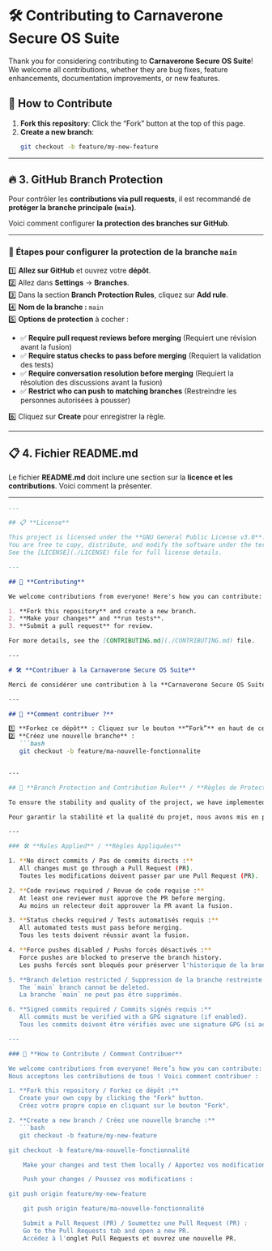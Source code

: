 # 🛠️ **Contributing to Carnaverone Secure OS Suite**

Thank you for considering contributing to **Carnaverone Secure OS Suite**! We welcome all contributions, whether they are bug fixes, feature enhancements, documentation improvements, or new features.

## 🚀 **How to Contribute**

1. **Fork this repository**: Click the “Fork” button at the top of this page.
2. **Create a new branch**: 
   ```bash
   git checkout -b feature/my-new-feature

---

## 🔥 **3. GitHub Branch Protection**
Pour contrôler les **contributions via pull requests**, il est recommandé de **protéger la branche principale (`main`)**.

Voici comment configurer **la protection des branches sur GitHub**.

---

### 📘 **Étapes pour configurer la protection de la branche `main`**

1️⃣ **Allez sur GitHub** et ouvrez votre **dépôt**.  
2️⃣ Allez dans **Settings** → **Branches**.  
3️⃣ Dans la section **Branch Protection Rules**, cliquez sur **Add rule**.  
4️⃣ **Nom de la branche :** `main`  
5️⃣ **Options de protection** à cocher :
   - ✅ **Require pull request reviews before merging** (Requiert une révision avant la fusion)  
   - ✅ **Require status checks to pass before merging** (Requiert la validation des tests)  
   - ✅ **Require conversation resolution before merging** (Requiert la résolution des discussions avant la fusion)  
   - ✅ **Restrict who can push to matching branches** (Restreindre les personnes autorisées à pousser)  

6️⃣ Cliquez sur **Create** pour enregistrer la règle.  

---

## 📋 **4. Fichier README.md**
Le fichier **README.md** doit inclure une section sur la **licence et les contributions**. Voici comment la présenter.

---


```markdown
---

## 📋 **License**

This project is licensed under the **GNU General Public License v3.0**.  
You are free to copy, distribute, and modify the software under the terms of the license.  
See the [LICENSE](./LICENSE) file for full license details.

---

## 🤝 **Contributing**

We welcome contributions from everyone! Here's how you can contribute:

1. **Fork this repository** and create a new branch.
2. **Make your changes** and **run tests**.
3. **Submit a pull request** for review.

For more details, see the [CONTRIBUTING.md](./CONTRIBUTING.md) file.

---

# 🛠️ **Contribuer à la Carnaverone Secure OS Suite**

Merci de considérer une contribution à la **Carnaverone Secure OS Suite** ! Nous accueillons toutes les contributions, qu'il s'agisse de corrections de bogues, d'améliorations de fonctionnalités, de mises à jour de la documentation ou de nouvelles fonctionnalités.

---

## 🚀 **Comment contribuer ?**

1️⃣ **Forkez ce dépôt** : Cliquez sur le bouton **“Fork”** en haut de cette page.  
2️⃣ **Créez une nouvelle branche** : 
   ```bash
   git checkout -b feature/ma-nouvelle-fonctionnalite


---

## 🔐 **Branch Protection and Contribution Rules** / **Règles de Protection des Branches et Contributions**

To ensure the stability and quality of the project, we have implemented strict branch protection rules for the `main` branch. These rules are designed to prevent unauthorized changes, ensure code quality, and enforce collaborative workflows.

Pour garantir la stabilité et la qualité du projet, nous avons mis en place des règles strictes de protection pour la branche `main`. Ces règles visent à empêcher les modifications non autorisées, assurer la qualité du code et renforcer les workflows collaboratifs.

---

### 🛠️ **Rules Applied** / **Règles Appliquées**

1. **No direct commits / Pas de commits directs :**  
   All changes must go through a Pull Request (PR).  
   Toutes les modifications doivent passer par une Pull Request (PR).

2. **Code reviews required / Revue de code requise :**  
   At least one reviewer must approve the PR before merging.  
   Au moins un relecteur doit approuver la PR avant la fusion.

3. **Status checks required / Tests automatisés requis :**  
   All automated tests must pass before merging.  
   Tous les tests doivent réussir avant la fusion.

4. **Force pushes disabled / Pushs forcés désactivés :**  
   Force pushes are blocked to preserve the branch history.  
   Les pushs forcés sont bloqués pour préserver l'historique de la branche.

5. **Branch deletion restricted / Suppression de la branche restreinte :**  
   The `main` branch cannot be deleted.  
   La branche `main` ne peut pas être supprimée.

6. **Signed commits required / Commits signés requis :**  
   All commits must be verified with a GPG signature (if enabled).  
   Tous les commits doivent être vérifiés avec une signature GPG (si activée).

---

### 🤝 **How to Contribute / Comment Contribuer**

We welcome contributions from everyone! Here’s how you can contribute:  
Nous acceptons les contributions de tous ! Voici comment contribuer :

1. **Fork this repository / Forkez ce dépôt :**  
   Create your own copy by clicking the "Fork" button.  
   Créez votre propre copie en cliquant sur le bouton "Fork".

2. **Create a new branch / Créez une nouvelle branche :**  
   ```bash
   git checkout -b feature/my-new-feature

git checkout -b feature/ma-nouvelle-fonctionnalité

    Make your changes and test them locally / Apportez vos modifications et testez-les localement.

    Push your changes / Poussez vos modifications :

git push origin feature/my-new-feature

    git push origin feature/ma-nouvelle-fonctionnalité

    Submit a Pull Request (PR) / Soumettez une Pull Request (PR) :
    Go to the Pull Requests tab and open a new PR.
    Accédez à l'onglet Pull Requests et ouvrez une nouvelle PR.

